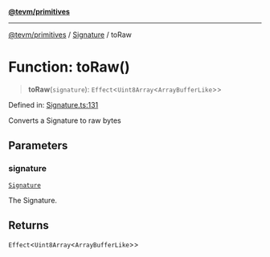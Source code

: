 [**@tevm/primitives**](../../../README.md)

***

[@tevm/primitives](../../../globals.md) / [Signature](../README.md) / toRaw

# Function: toRaw()

> **toRaw**(`signature`): `Effect`\<`Uint8Array`\<`ArrayBufferLike`\>\>

Defined in: [Signature.ts:131](https://github.com/evmts/tevm-monorepo/blob/main/packages/primitives/src/Signature.ts#L131)

Converts a Signature to raw bytes

## Parameters

### signature

[`Signature`](../interfaces/Signature.md)

The Signature.

## Returns

`Effect`\<`Uint8Array`\<`ArrayBufferLike`\>\>
